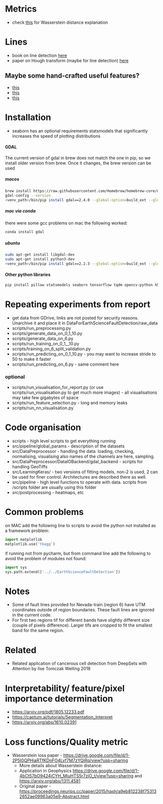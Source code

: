 # Metrics
* check [this](https://dl.acm.org/doi/pdf/10.1145/3359164) for Wasserstein distance explanation

# Lines
* book on line detection [here](https://link.springer.com/book/10.1007/978-1-4471-4414-4)
* paper on Hough transform (maybe for line detection) [here](https://ieeexplore.ieee.org/abstract/document/7575646?casa_token=8BakdbEjX6sAAAAA:LEXGNJDY30yl2DVns0A6oaF_1OvRpHTUjOMF8CD8sfrLfkPxFTFXaXiviUr6IiQht4_Bd7hA)


## Maybe some hand-crafted useful features?
* [this](https://isprs-archives.copernicus.org/articles/XLI-B3/187/2016/isprs-archives-XLI-B3-187-2016.pdf)
* [this](https://www.sciencedirect.com/science/article/abs/pii/S0924271616305913)
* [this](https://orbi.uliege.be/handle/2268/212353)

# Installation
* seaborn has an optional requirements statsmodels that significantly increases the speed of plotting distributions
#### GDAL
The current version of gdal in brew does not match the one in pip, so we install older version from brew. Once it changes, the brew version can be used
##### macos
```bash
brew install https://raw.githubusercontent.com/Homebrew/homebrew-core/d850619e6c8dbbb29d9b2349b5b823f0548ab769/Formula/gdal.rb
gdal-config --version
<venv_path>/bin/pip install gdal==2.4.0 --global-option=build_ext --global-option="-I/usr/include/gdal/"
```

##### mac via conda
there were some gcc problems on mac the following worked:
```bash
conda install gdal
```

##### ubuntu
```bash
sudo apt-get install libgdal-dev
sudo apt-get install python3-dev
<venv_path>/bin/pip install gdal==2.2.3 --global-option=build_ext --global-option="-I/usr/include/gdal/"
```

#### Other python libraries
```bash
pip install pillow statsmodels seaborn tensorflow tqdm opencv-python h5py
```

# Repeating experiments from report
* get data from GDrive, links are not posted for security reasons. Unarchive it and place it in DataForEarthScienceFaultDetection/raw_data
* scripts/run_preprocessing.py
* scripts/generate_data_on_0_1_10.py
* scripts/generate_data_on_6.py
* scripts/run_training_on_0_1__10.py
* scripts/training_on_6_split_validation.py
* scripts/run_predicting_on_0_1_10.py - you may want to increase stride to 50 to make it faster
* scripts/run_predicting_on_6.py - same comment here

### optional
* scripts/run_visualisation_for_report.py (or use scripts/run_visualisation.py to get much more images) - all 
visualisations may take few gigabytes of space
* scripts/run_feature_selection.py - long and memory leaks
* scripts/run_nn_visualisation.py


# Code organisation
* scripts - high level scripts to get everything running
* src/pipeline/global_params - description of the datasets
* src/DataPreprocessor - handling the data: loading, checking, normalising, visualising also names of the channels are here, sampling.
* src/DataPreprocessor/DataIOBackend/gdal_backend - scripts for handling GeoTiffs
* src/LearningKeras/ - two versions of fitting models, non-2 is used, 2 can be used for finer control. 
Architectures are described there as well.
* src/pipeline - high level functions to operate with data. scripts from /scripts folder are usually using this folder
* src/postprocessing - heatmaps, etc


# Common problems
on MAC add the following line to scripts to avoid the python not installed as a framework problem:
```python
import matplotlib
matplotlib.use('tkagg')
```

if running not from pycharm, but from command line add the following to avoid the problem of modules not found:
```python
import sys
sys.path.extend(['../../EarthScienceFaultDetection'])

```

# Notes
* Some of fault lines provided for Nevada-train (region 6) have UTM coordinates outside of region boundaries. These fault lines are ignored in the current code. 
* For first two regions tif for different bands have slightly different size (couple of pixels difference). Larger tifs are cropped to fit the smallest band for the same region.

# Related
* Related application of cancerous cell detection from DeepSets with Attention by Ilse Tomczak Welling 2018


# Interpretability/ feature/pixel importance determination
* https://arxiv.org/pdf/1805.12233.pdf
* https://captum.ai/tutorials/Segmentation_Interpret
* https://arxiv.org/abs/1610.02391


# Loss functions/Quality metric
* Wasserstein loss paper - https://drive.google.com/file/d/1-2P5I0QPHiaRTfKDnFO4Lvf7M7zYQiRq/view?usp=sharing
    * More details about Wasserstein distance:
    * Application in Geophysics https://drive.google.com/file/d/1-4bCt57bO9424jCYH_MiuHTS5r7ziO_t/view?usp=sharing and https://arxiv.org/abs/1311.4581
    * Original paper - https://proceedings.neurips.cc/paper/2015/hash/a9eb812238f753132652ae09963a05e9-Abstract.html
